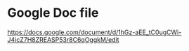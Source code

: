 # Google Doc file

https://docs.google.com/document/d/1hGz-aEE_tC0ugCWi-J4icZ7H8ZREASP53r8C6qOggkM/edit
